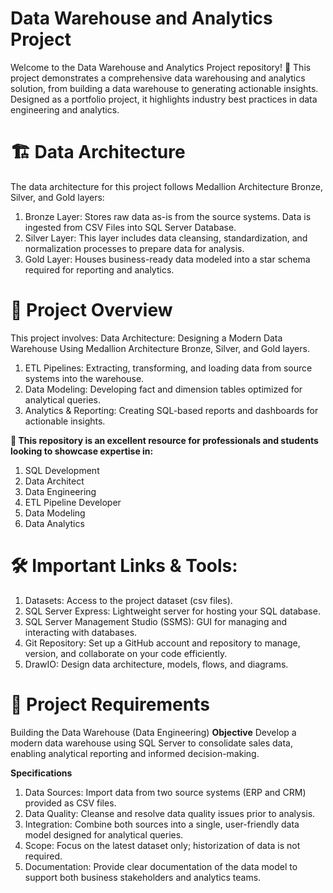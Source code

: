 # Data Warehouse and Analytics Project
Welcome to the Data Warehouse and Analytics Project repository! 🚀
This project demonstrates a comprehensive data warehousing and analytics solution, from building a data warehouse to generating actionable insights. Designed as a portfolio project, it highlights industry best practices in data engineering and analytics.

# 🏗️ Data Architecture
The data architecture for this project follows Medallion Architecture Bronze, Silver, and Gold layers:
 1. Bronze Layer: Stores raw data as-is from the source systems. Data is ingested from CSV Files into SQL Server Database.
 2. Silver Layer: This layer includes data cleansing, standardization, and normalization processes to prepare data for analysis.
 3. Gold Layer: Houses business-ready data modeled into a star schema required for reporting and analytics.

# 📖 Project Overview
This project involves:
Data Architecture: Designing a Modern Data Warehouse Using Medallion Architecture Bronze, Silver, and Gold layers.
  1. ETL Pipelines: Extracting, transforming, and loading data from source systems into the warehouse.
  2. Data Modeling: Developing fact and dimension tables optimized for analytical queries.
  3. Analytics & Reporting: Creating SQL-based reports and dashboards for actionable insights.  
    
**🎯 This repository is an excellent resource for professionals and students looking to showcase expertise in:**
  1. SQL Development
  2. Data Architect
  3. Data Engineering
  4. ETL Pipeline Developer
  5. Data Modeling
  6. Data Analytics

# 🛠️ Important Links & Tools:
  1. Datasets: Access to the project dataset (csv files).
  2. SQL Server Express: Lightweight server for hosting your SQL database.
  3. SQL Server Management Studio (SSMS): GUI for managing and interacting with databases.
  4. Git Repository: Set up a GitHub account and repository to manage, version, and collaborate on your code efficiently.
  5. DrawIO: Design data architecture, models, flows, and diagrams.

# 🚀 Project Requirements
Building the Data Warehouse (Data Engineering)
**Objective**
Develop a modern data warehouse using SQL Server to consolidate sales data, enabling analytical reporting and informed decision-making.

**Specifications**
1. Data Sources: Import data from two source systems (ERP and CRM) provided as CSV files.
2. Data Quality: Cleanse and resolve data quality issues prior to analysis.
3. Integration: Combine both sources into a single, user-friendly data model designed for analytical queries.
4. Scope: Focus on the latest dataset only; historization of data is not required.
5. Documentation: Provide clear documentation of the data model to support both business stakeholders and analytics teams.
